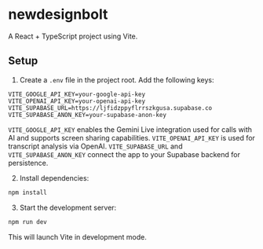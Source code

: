 # newdesignbolt

A React + TypeScript project using Vite.

## Setup

1. Create a `.env` file in the project root. Add the following keys:

```
VITE_GOOGLE_API_KEY=your-google-api-key
VITE_OPENAI_API_KEY=your-openai-api-key
VITE_SUPABASE_URL=https://ljfidzppyflrrszkgusa.supabase.co
VITE_SUPABASE_ANON_KEY=your-supabase-anon-key
```

`VITE_GOOGLE_API_KEY` enables the Gemini Live integration used for calls with AI and supports screen sharing capabilities.
`VITE_OPENAI_API_KEY` is used for transcript analysis via OpenAI.
`VITE_SUPABASE_URL` and `VITE_SUPABASE_ANON_KEY` connect the app to your Supabase backend for persistence.

2. Install dependencies:

```bash
npm install
```

3. Start the development server:

```bash
npm run dev
```

This will launch Vite in development mode.

